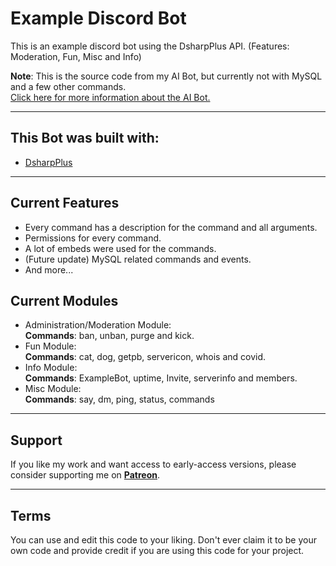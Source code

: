 # Example Discord Bot
This is an example discord bot using the DsharpPlus API. (Features: Moderation, Fun, Misc and Info)

<b>Note</b>: This is the source code from my AI Bot, but currently not with MySQL and a few other commands.<br>
<a href="https://sebi3.gitbook.io/ai-bot/">Click here for more information about the AI Bot.</a>
 
--------
 
## This Bot was built with:
- <a href="https://dsharpplus.emzi0767.com/index.html">DsharpPlus</a>

--------

## Current Features
- Every command has a description for the command and all arguments.
- Permissions for every command.
- A lot of embeds were used for the commands.
- (Future update) MySQL related commands and events.
- And more...

## Current Modules
- Administration/Moderation Module:<br> 
<b>Commands</b>: ban, unban, purge and kick.
- Fun Module:<br>
<b>Commands</b>: cat, dog, getpb, servericon, whois and covid.
- Info Module:<br>
<b>Commands</b>: ExampleBot, uptime, Invite, serverinfo and members.
- Misc Module:<br>
<b>Commands</b>: say, dm, ping, status, commands


--------

## Support
If you like my work and want access to early-access versions, please consider supporting me on [**Patreon**](https://www.patreon.com/sEbi3). 

--------

## Terms
You can use and edit this code to your liking. Don't ever claim it to be your own code and provide credit if you are using this code for your project.
